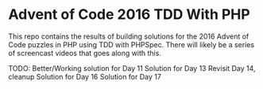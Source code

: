 # Advent of Code 2016 TDD With PHP

This repo contains the results of building solutions for the 2016 Advent of Code puzzles in PHP using TDD with PHPSpec. There will likely be a series of screencast videos that goes along with this.

TODO:
Better/Working solution for Day 11
Solution for Day 13
Revisit Day 14, cleanup
Solution for Day 16
Solution for Day 17

